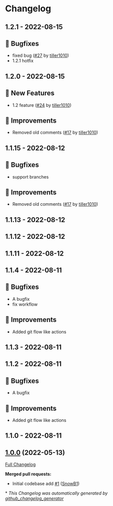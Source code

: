 # Changelog

## 1.2.1 - 2022-08-15
## 🐛 Bugfixes
- fixed bug ([#27](https://github.com/tiller1010/silverstripe-spam-module/pull/27) by [tiller1010](https://github.com/tiller1010))
- 1.2.1 hotfix



## 1.2.0 - 2022-08-15
## 🎉 New Features
- 1.2 feature ([#24](https://github.com/tiller1010/silverstripe-spam-module/pull/24) by [tiller1010](https://github.com/tiller1010))

## 🔨 Improvements
- Removed old comments ([#17](https://github.com/tiller1010/silverstripe-spam-module/pull/17) by [tiller1010](https://github.com/tiller1010))



## 1.1.15 - 2022-08-12
## 🐛 Bugfixes
- support branches



## 🔨 Improvements
- Removed old comments ([#17](https://github.com/tiller1010/silverstripe-spam-module/pull/17) by [tiller1010](https://github.com/tiller1010))



## 1.1.13 - 2022-08-12




## 1.1.12 - 2022-08-12




## 1.1.11 - 2022-08-12




## 1.1.4 - 2022-08-11
## 🐛 Bugfixes
- A bugfix
- fix workflow

## 🔨 Improvements
- Added git flow like actions



## 1.1.3 - 2022-08-11




## 1.1.2 - 2022-08-11
## 🐛 Bugfixes
- A bugfix

## 🔨 Improvements
- Added git flow like actions



## 1.1.0 - 2022-08-11




## [1.0.0](https://github.com/werkbot/silverstripe-spam-module/tree/1.0.0) (2022-05-13)

[Full Changelog](https://github.com/werkbot/silverstripe-spam-module/compare/d7346faab2d0f69509d4aa70aa311fa45c1fc77c...1.0.0)

**Merged pull requests:**

- Initial codebase add [\#1](https://github.com/werkbot/silverstripe-spam-module/pull/1) ([SnowB1](https://github.com/SnowB1))



\* *This Changelog was automatically generated by [github_changelog_generator](https://github.com/github-changelog-generator/github-changelog-generator)*
